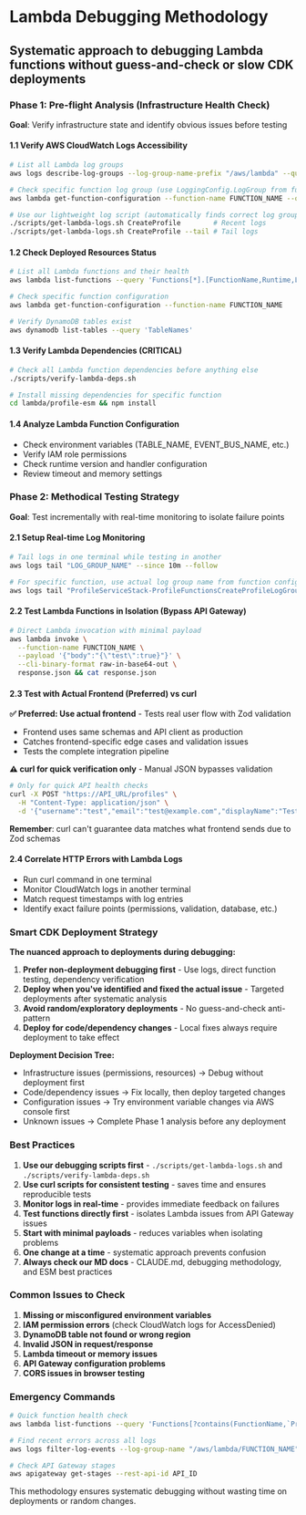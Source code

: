 # Lambda Debugging Methodology

## Systematic approach to debugging Lambda functions without guess-and-check or slow CDK deployments

### Phase 1: Pre-flight Analysis (Infrastructure Health Check)

**Goal**: Verify infrastructure state and identify obvious issues before testing

#### 1.1 Verify AWS CloudWatch Logs Accessibility
```bash
# List all Lambda log groups
aws logs describe-log-groups --log-group-name-prefix "/aws/lambda" --query 'logGroups[*].[logGroupName,creationTime,retentionInDays]' --output table

# Check specific function log group (use LoggingConfig.LogGroup from function config)
aws lambda get-function-configuration --function-name FUNCTION_NAME --query 'LoggingConfig.LogGroup'

# Use our lightweight log script (automatically finds correct log group)
./scripts/get-lambda-logs.sh CreateProfile        # Recent logs
./scripts/get-lambda-logs.sh CreateProfile --tail # Tail logs
```

#### 1.2 Check Deployed Resources Status
```bash
# List all Lambda functions and their health
aws lambda list-functions --query 'Functions[*].[FunctionName,Runtime,LastModified,State]' --output table

# Check specific function configuration
aws lambda get-function-configuration --function-name FUNCTION_NAME

# Verify DynamoDB tables exist
aws dynamodb list-tables --query 'TableNames'
```

#### 1.3 Verify Lambda Dependencies (CRITICAL)
```bash
# Check all Lambda function dependencies before anything else
./scripts/verify-lambda-deps.sh

# Install missing dependencies for specific function
cd lambda/profile-esm && npm install
```

#### 1.4 Analyze Lambda Function Configuration
- Check environment variables (TABLE_NAME, EVENT_BUS_NAME, etc.)
- Verify IAM role permissions
- Check runtime version and handler configuration
- Review timeout and memory settings

### Phase 2: Methodical Testing Strategy

**Goal**: Test incrementally with real-time monitoring to isolate failure points

#### 2.1 Setup Real-time Log Monitoring
```bash
# Tail logs in one terminal while testing in another
aws logs tail "LOG_GROUP_NAME" --since 10m --follow

# For specific function, use actual log group name from function config
aws logs tail "ProfileServiceStack-ProfileFunctionsCreateProfileLogGroupC1E04102-kX5PNQ0zlng3" --since 10m --follow
```

#### 2.2 Test Lambda Functions in Isolation (Bypass API Gateway)
```bash
# Direct Lambda invocation with minimal payload
aws lambda invoke \
  --function-name FUNCTION_NAME \
  --payload '{"body":"{\"test\":true}"}' \
  --cli-binary-format raw-in-base64-out \
  response.json && cat response.json
```

#### 2.3 Test with Actual Frontend (Preferred) vs curl
**✅ Preferred: Use actual frontend** - Tests real user flow with Zod validation
- Frontend uses same schemas and API client as production
- Catches frontend-specific edge cases and validation issues
- Tests the complete integration pipeline

**⚠️ curl for quick verification only** - Manual JSON bypasses validation
```bash
# Only for quick API health checks
curl -X POST "https://API_URL/profiles" \
  -H "Content-Type: application/json" \
  -d '{"username":"test","email":"test@example.com","displayName":"Test"}'
```

**Remember**: curl can't guarantee data matches what frontend sends due to Zod schemas

#### 2.4 Correlate HTTP Errors with Lambda Logs
- Run curl command in one terminal
- Monitor CloudWatch logs in another terminal
- Match request timestamps with log entries
- Identify exact failure points (permissions, validation, database, etc.)

### Smart CDK Deployment Strategy

**The nuanced approach to deployments during debugging:**

1. **Prefer non-deployment debugging first** - Use logs, direct function testing, dependency verification
2. **Deploy when you've identified and fixed the actual issue** - Targeted deployments after systematic analysis
3. **Avoid random/exploratory deployments** - No guess-and-check anti-pattern
4. **Deploy for code/dependency changes** - Local fixes always require deployment to take effect

**Deployment Decision Tree:**
- Infrastructure issues (permissions, resources) → Debug without deployment first
- Code/dependency issues → Fix locally, then deploy targeted changes
- Configuration issues → Try environment variable changes via AWS console first
- Unknown issues → Complete Phase 1 analysis before any deployment

### Best Practices

1. **Use our debugging scripts first** - `./scripts/get-lambda-logs.sh` and `./scripts/verify-lambda-deps.sh`
2. **Use curl scripts for consistent testing** - saves time and ensures reproducible tests
3. **Monitor logs in real-time** - provides immediate feedback on failures
4. **Test functions directly first** - isolates Lambda issues from API Gateway issues
5. **Start with minimal payloads** - reduces variables when isolating problems
6. **One change at a time** - systematic approach prevents confusion
7. **Always check our MD docs** - CLAUDE.md, debugging methodology, and ESM best practices

### Common Issues to Check

1. **Missing or misconfigured environment variables**
2. **IAM permission errors** (check CloudWatch logs for AccessDenied)
3. **DynamoDB table not found or wrong region**
4. **Invalid JSON in request/response**
5. **Lambda timeout or memory issues**
6. **API Gateway configuration problems**
7. **CORS issues in browser testing**

### Emergency Commands

```bash
# Quick function health check
aws lambda list-functions --query 'Functions[?contains(FunctionName,`Profile`)].{Name:FunctionName,State:State,Status:LastUpdateStatus}'

# Find recent errors across all logs
aws logs filter-log-events --log-group-name "/aws/lambda/FUNCTION_NAME" --start-time $(date -d '1 hour ago' +%s)000 --filter-pattern "ERROR"

# Check API Gateway stages
aws apigateway get-stages --rest-api-id API_ID
```

This methodology ensures systematic debugging without wasting time on deployments or random changes.